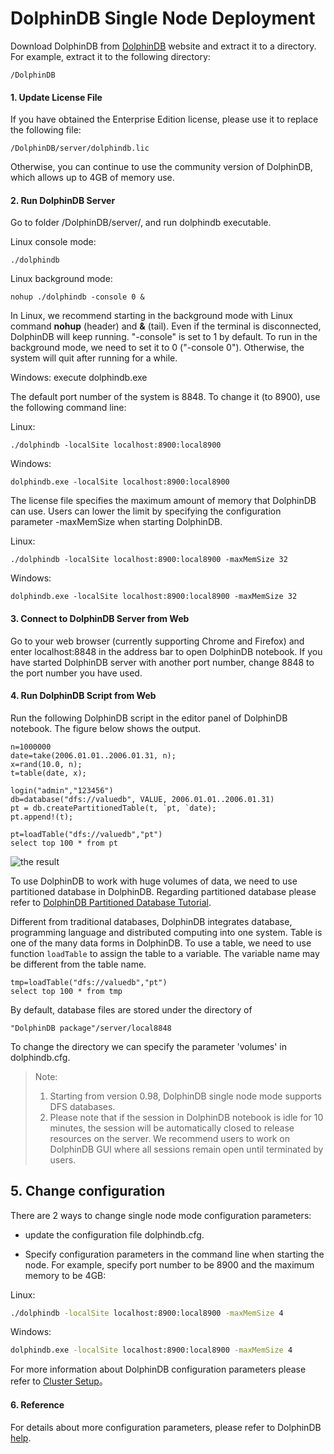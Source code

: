 # DolphinDB Single Node Deployment

Download DolphinDB from [DolphinDB](http://www.dolphindb.com/downloads.html) website and extract it to a directory. For example, extract it to the following directory:

```
/DolphinDB
```

#### 1. Update License File 

If you have obtained the Enterprise Edition license, please use it to replace the following file:

```
/DolphinDB/server/dolphindb.lic
```
Otherwise, you can continue to use the community version of DolphinDB, which allows up to 4GB of memory use. 

#### 2. Run DolphinDB Server

Go to folder /DolphinDB/server/, and run dolphindb executable. 

Linux console mode: 
```
./dolphindb
```
Linux background mode: 
```
nohup ./dolphindb -console 0 &
```
In Linux, we recommend starting in the background mode with Linux command **nohup** (header) and **&** (tail). Even if the terminal is disconnected, DolphinDB will keep running. "-console" is set to 1 by default. To run in the background mode, we need to set it to 0 ("-console 0"). Otherwise, the system will quit after running for a while. 

Windows: execute dolphindb.exe

The default port number of the system is 8848. To change it (to 8900), use the following command line:

Linux:
```
./dolphindb -localSite localhost:8900:local8900
```
Windows:
```
dolphindb.exe -localSite localhost:8900:local8900
```

The license file specifies the maximum amount of memory that DolphinDB can use. Users can lower the limit by specifying the configuration parameter -maxMemSize when starting DolphinDB. 

Linux:
```
./dolphindb -localSite localhost:8900:local8900 -maxMemSize 32
```
Windows:
```
dolphindb.exe -localSite localhost:8900:local8900 -maxMemSize 32
```

#### 3. Connect to DolphinDB Server from Web

Go to your web browser (currently supporting Chrome and Firefox) and enter localhost:8848 in the address bar to open DolphinDB notebook. If you have started DolphinDB server with another port number, change 8848 to the port number you have used.


#### 4. Run DolphinDB Script from Web

Run the following DolphinDB script in the editor panel of DolphinDB notebook. The figure below shows the output. 

```
n=1000000
date=take(2006.01.01..2006.01.31, n);
x=rand(10.0, n);
t=table(date, x);

login("admin","123456")
db=database("dfs://valuedb", VALUE, 2006.01.01..2006.01.31)
pt = db.createPartitionedTable(t, `pt, `date);
pt.append!(t);

pt=loadTable("dfs://valuedb","pt")
select top 100 * from pt
```
![the result](/../../../tutorials_cn/raw/master/images/single_notebook.jpg)

To use DolphinDB to work with huge volumes of data, we need to use partitioned database in DolphinDB. Regarding partitioned database please refer to [DolphinDB Partitioned Database Tutorial](https://github.com/dolphindb/Tutorials_EN/blob/master/database.md).

Different from traditional databases, DolphinDB integrates database, programming language and distributed computing into one system. Table is one of the many data forms in DolphinDB. To use a table, we need to use function `loadTable` to assign the table to a variable. The variable name may be different from the table name.  

```
tmp=loadTable("dfs://valuedb","pt")
select top 100 * from tmp
```

By default, database files are stored under the directory of 
```
"DolphinDB package"/server/local8848
```
To change the directory we can specify the parameter 'volumes' in dolphindb.cfg.

> Note:
> 1. Starting from version 0.98, DolphinDB single node mode supports DFS databases. 
> 2. Please note that if the session in DolphinDB notebook is idle for 10 minutes, the session will be automatically closed to release resources on the server. We recommend users to work on DolphinDB GUI where all sessions remain open until terminated by users.

## 5. Change configuration 

There are 2 ways to change single node mode configuration parameters:

- update the configuration file dolphindb.cfg. 

- Specify configuration parameters in the command line when starting the node. For example, specify port number to be 8900 and the maximum memory to be 4GB:

Linux:

```sh
./dolphindb -localSite localhost:8900:local8900 -maxMemSize 4
```

Windows:

```sh
dolphindb.exe -localSite localhost:8900:local8900 -maxMemSize 4
```

For more information about DolphinDB configuration parameters please refer to [Cluster Setup](https://www.dolphindb.com/help/ClusterSetup.html)。

#### 6. Reference

For details about more configuration parameters, please refer to DolphinDB [help](http://dolphindb.com/help/).

